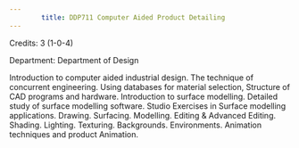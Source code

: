 ```yaml
---
        title: DDP711 Computer Aided Product Detailing
---
```

Credits: 3 (1-0-4)

Department: Department of Design

Introduction to computer aided industrial design. The technique of concurrent engineering. Using databases for material selection, Structure of CAD programs and hardware. Introduction to surface modelling. Detailed study of surface modelling software. Studio Exercises in Surface modelling applications. Drawing. Surfacing. Modelling. Editing & Advanced Editing. Shading. Lighting. Texturing. Backgrounds. Environments. Animation techniques and product Animation.